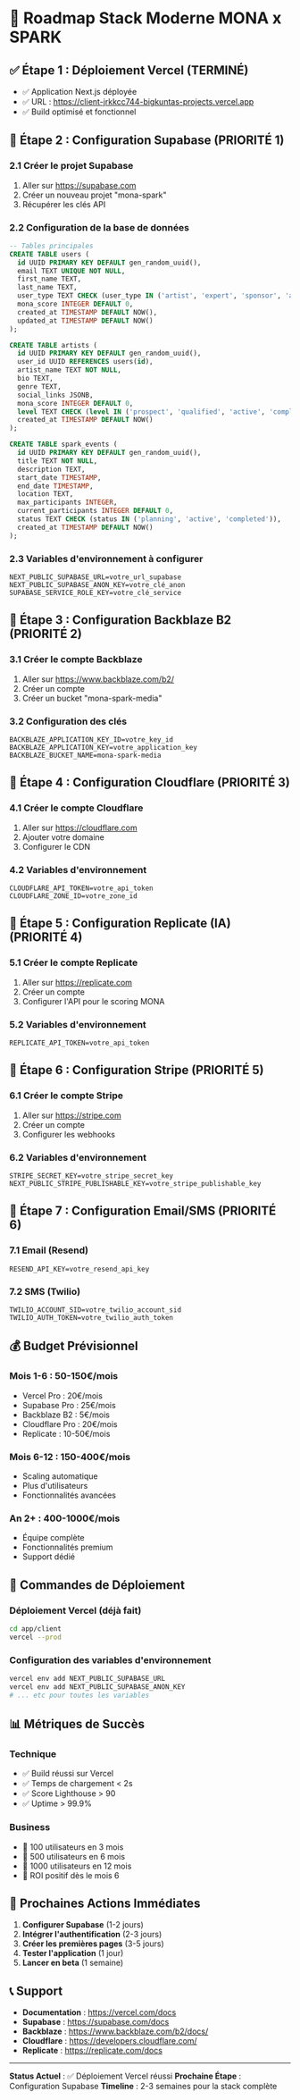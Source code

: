 # 🚀 Roadmap Stack Moderne MONA x SPARK

## ✅ Étape 1 : Déploiement Vercel (TERMINÉ)
- ✅ Application Next.js déployée
- ✅ URL : https://client-jrkkcc744-bigkuntas-projects.vercel.app
- ✅ Build optimisé et fonctionnel

## 🎯 Étape 2 : Configuration Supabase (PRIORITÉ 1)

### 2.1 Créer le projet Supabase
1. Aller sur https://supabase.com
2. Créer un nouveau projet "mona-spark"
3. Récupérer les clés API

### 2.2 Configuration de la base de données
```sql
-- Tables principales
CREATE TABLE users (
  id UUID PRIMARY KEY DEFAULT gen_random_uuid(),
  email TEXT UNIQUE NOT NULL,
  first_name TEXT,
  last_name TEXT,
  user_type TEXT CHECK (user_type IN ('artist', 'expert', 'sponsor', 'admin')),
  mona_score INTEGER DEFAULT 0,
  created_at TIMESTAMP DEFAULT NOW(),
  updated_at TIMESTAMP DEFAULT NOW()
);

CREATE TABLE artists (
  id UUID PRIMARY KEY DEFAULT gen_random_uuid(),
  user_id UUID REFERENCES users(id),
  artist_name TEXT NOT NULL,
  bio TEXT,
  genre TEXT,
  social_links JSONB,
  mona_score INTEGER DEFAULT 0,
  level TEXT CHECK (level IN ('prospect', 'qualified', 'active', 'completed')),
  created_at TIMESTAMP DEFAULT NOW()
);

CREATE TABLE spark_events (
  id UUID PRIMARY KEY DEFAULT gen_random_uuid(),
  title TEXT NOT NULL,
  description TEXT,
  start_date TIMESTAMP,
  end_date TIMESTAMP,
  location TEXT,
  max_participants INTEGER,
  current_participants INTEGER DEFAULT 0,
  status TEXT CHECK (status IN ('planning', 'active', 'completed')),
  created_at TIMESTAMP DEFAULT NOW()
);
```

### 2.3 Variables d'environnement à configurer
```env
NEXT_PUBLIC_SUPABASE_URL=votre_url_supabase
NEXT_PUBLIC_SUPABASE_ANON_KEY=votre_clé_anon
SUPABASE_SERVICE_ROLE_KEY=votre_clé_service
```

## 🎯 Étape 3 : Configuration Backblaze B2 (PRIORITÉ 2)

### 3.1 Créer le compte Backblaze
1. Aller sur https://www.backblaze.com/b2/
2. Créer un compte
3. Créer un bucket "mona-spark-media"

### 3.2 Configuration des clés
```env
BACKBLAZE_APPLICATION_KEY_ID=votre_key_id
BACKBLAZE_APPLICATION_KEY=votre_application_key
BACKBLAZE_BUCKET_NAME=mona-spark-media
```

## 🎯 Étape 4 : Configuration Cloudflare (PRIORITÉ 3)

### 4.1 Créer le compte Cloudflare
1. Aller sur https://cloudflare.com
2. Ajouter votre domaine
3. Configurer le CDN

### 4.2 Variables d'environnement
```env
CLOUDFLARE_API_TOKEN=votre_api_token
CLOUDFLARE_ZONE_ID=votre_zone_id
```

## 🎯 Étape 5 : Configuration Replicate (IA) (PRIORITÉ 4)

### 5.1 Créer le compte Replicate
1. Aller sur https://replicate.com
2. Créer un compte
3. Configurer l'API pour le scoring MONA

### 5.2 Variables d'environnement
```env
REPLICATE_API_TOKEN=votre_api_token
```

## 🎯 Étape 6 : Configuration Stripe (PRIORITÉ 5)

### 6.1 Créer le compte Stripe
1. Aller sur https://stripe.com
2. Créer un compte
3. Configurer les webhooks

### 6.2 Variables d'environnement
```env
STRIPE_SECRET_KEY=votre_stripe_secret_key
NEXT_PUBLIC_STRIPE_PUBLISHABLE_KEY=votre_stripe_publishable_key
```

## 🎯 Étape 7 : Configuration Email/SMS (PRIORITÉ 6)

### 7.1 Email (Resend)
```env
RESEND_API_KEY=votre_resend_api_key
```

### 7.2 SMS (Twilio)
```env
TWILIO_ACCOUNT_SID=votre_twilio_account_sid
TWILIO_AUTH_TOKEN=votre_twilio_auth_token
```

## 💰 Budget Prévisionnel

### Mois 1-6 : 50-150€/mois
- Vercel Pro : 20€/mois
- Supabase Pro : 25€/mois
- Backblaze B2 : 5€/mois
- Cloudflare Pro : 20€/mois
- Replicate : 10-50€/mois

### Mois 6-12 : 150-400€/mois
- Scaling automatique
- Plus d'utilisateurs
- Fonctionnalités avancées

### An 2+ : 400-1000€/mois
- Équipe complète
- Fonctionnalités premium
- Support dédié

## 🚀 Commandes de Déploiement

### Déploiement Vercel (déjà fait)
```bash
cd app/client
vercel --prod
```

### Configuration des variables d'environnement
```bash
vercel env add NEXT_PUBLIC_SUPABASE_URL
vercel env add NEXT_PUBLIC_SUPABASE_ANON_KEY
# ... etc pour toutes les variables
```

## 📊 Métriques de Succès

### Technique
- ✅ Build réussi sur Vercel
- ✅ Temps de chargement < 2s
- ✅ Score Lighthouse > 90
- ✅ Uptime > 99.9%

### Business
- 🎯 100 utilisateurs en 3 mois
- 🎯 500 utilisateurs en 6 mois
- 🎯 1000 utilisateurs en 12 mois
- 🎯 ROI positif dès le mois 6

## 🔧 Prochaines Actions Immédiates

1. **Configurer Supabase** (1-2 jours)
2. **Intégrer l'authentification** (2-3 jours)
3. **Créer les premières pages** (3-5 jours)
4. **Tester l'application** (1 jour)
5. **Lancer en beta** (1 semaine)

## 📞 Support

- **Documentation** : https://vercel.com/docs
- **Supabase** : https://supabase.com/docs
- **Backblaze** : https://www.backblaze.com/b2/docs/
- **Cloudflare** : https://developers.cloudflare.com/
- **Replicate** : https://replicate.com/docs

---

**Status Actuel** : ✅ Déploiement Vercel réussi
**Prochaine Étape** : Configuration Supabase
**Timeline** : 2-3 semaines pour la stack complète 